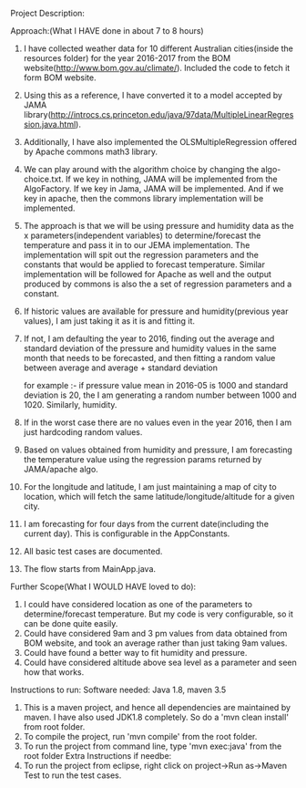 Project Description:

Approach:(What I HAVE done in about 7 to 8 hours)
1. I have collected weather data for 10 different Australian cities(inside the resources folder) for the year 2016-2017 from the BOM website(http://www.bom.gov.au/climate/). Included the code to fetch it form BOM website.

2. Using this as a reference, I have converted it to a model accepted by JAMA library(http://introcs.cs.princeton.edu/java/97data/MultipleLinearRegression.java.html).

3. Additionally, I have also implemented the OLSMultipleRegression offered by Apache commons math3 library.

4. We can play around with the algorithm choice by changing the algo-choice.txt. If we key in nothing, JAMA will be implemented from the AlgoFactory. If we key in Jama, JAMA will be implemented. And if we key in apache, then the commons library implementation will be implemented.

5. The approach is that we will be using pressure and humidity data as the x parameters(independent variables) to determine/forecast the temperature and pass it in to our JEMA implementation. The implementation will spit out the regression parameters and the constants that would be applied to forecast temperature. Similar implementation will be followed for Apache as well and the output produced by commons is also the a set of regression parameters and a constant. 

6. If historic values are available for pressure and humidity(previous year values), I am just taking it as it is and fitting it. 

7. If not, I am defaulting the year to 2016, finding out the average and standard deviation of the pressure and humidity values in the same month that needs to be forecasted, and then fitting a random value between average and average + standard deviation

	for example :- if pressure value mean in 2016-05 is 1000 and standard deviation is 20, the I am generating a random number between 1000 and 1020. Similarly, humidity.

8. If in the worst case there are no values even in the year 2016, then I am just hardcoding random values.

9. Based on values obtained from humidity and pressure, I am forecasting the temperature value using the regression params returned by JAMA/apache algo.

10. For the longitude and latitude, I am just maintaining a map of city to location, which will fetch the same latitude/longitude/altitude for a given city.

11. I am forecasting for four days from the current date(including the current day). This is configurable in the AppConstants.

12. All basic test cases are documented.

13. The flow starts from MainApp.java.


Further Scope(What I WOULD HAVE loved to do):
1. I could have considered location as one of the parameters to determine/forecast temperature. But my code is very configurable, so it can be done quite easily.
2. Could have considered 9am and 3 pm values from data obtained from BOM website, and took an average rather than just taking 9am values.
3. Could have found a better way to fit humidity and pressure.
4. Could have considered altitude above sea level as a parameter and seen how that works.


Instructions to run:
	Software needed: Java 1.8, maven 3.5
1. This is a maven project, and hence all dependencies are maintained by maven. I have also used JDK1.8 completely. So do a 'mvn clean install' from root folder.
2. To compile the project, run 'mvn compile' from the root folder.
3. To run the project from command line, type 'mvn exec:java' from the root folder
Extra Instructions if needbe:
4. To run the project from eclipse, right click on project->Run as->Maven Test to run the test cases.